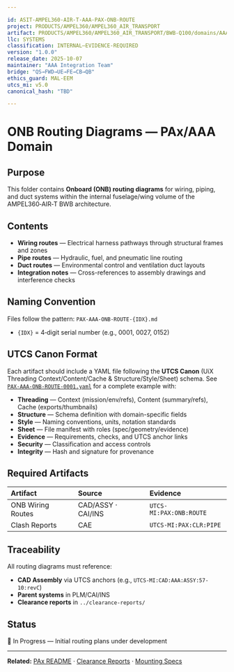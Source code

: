 ```yaml
---

id: ASIT-AMPEL360-AIR-T-AAA-PAX-ONB-ROUTE
project: PRODUCTS/AMPEL360/AMPEL360_AIR_TRANSPORT
artifact: PRODUCTS/AMPEL360/AMPEL360_AIR_TRANSPORT/BWB-Q100/domains/AAA/pax/ONB/routing-diagrams/README.md
llc: SYSTEMS
classification: INTERNAL–EVIDENCE-REQUIRED
version: "1.0.0"
release_date: 2025-10-07
maintainer: "AAA Integration Team"
bridge: "QS→FWD→UE→FE→CB→QB"
ethics_guard: MAL-EEM
utcs_mi: v5.0
canonical_hash: "TBD"

---
```


# ONB Routing Diagrams — PAx/AAA Domain

## Purpose

This folder contains **Onboard (ONB) routing diagrams** for wiring, piping, and duct systems within the internal fuselage/wing volume of the AMPEL360‑AIR‑T BWB architecture.

## Contents

* **Wiring routes** — Electrical harness pathways through structural frames and zones
* **Pipe routes** — Hydraulic, fuel, and pneumatic line routing
* **Duct routes** — Environmental control and ventilation duct layouts
* **Integration notes** — Cross-references to assembly drawings and interference checks

## Naming Convention

Files follow the pattern: `PAX-AAA-ONB-ROUTE-{IDX}.md`

* `{IDX}` = 4‑digit serial number (e.g., 0001, 0027, 0152)

## UTCS Canon Format

Each artifact should include a YAML file following the **UTCS Canon** (UiX Threading Context/Content/Cache & Structure/Style/Sheet) schema. See [`PAX-AAA-ONB-ROUTE-0001.yaml`](./PAX-AAA-ONB-ROUTE-0001.yaml) for a complete example with:

* **Threading** — Context (mission/env/refs), Content (summary/refs), Cache (exports/thumbnails)
* **Structure** — Schema definition with domain-specific fields
* **Style** — Naming conventions, units, notation standards
* **Sheet** — File manifest with roles (spec/geometry/evidence)
* **Evidence** — Requirements, checks, and UTCS anchor links
* **Security** — Classification and access controls
* **Integrity** — Hash and signature for provenance

## Required Artifacts

| Artifact | Source | Evidence |
| :--- | :--- | :--- |
| ONB Wiring Routes | CAD/ASSY · CAI/INS | `UTCS-MI:PAX:ONB:ROUTE` |
| Clash Reports | CAE | `UTCS-MI:PAX:CLR:PIPE` |

## Traceability

All routing diagrams must reference:
* **CAD Assembly** via UTCS anchors (e.g., `UTCS-MI:CAD:AAA:ASSY:57-10:revC`)
* **Parent systems** in PLM/CAI/INS
* **Clearance reports** in `../clearance-reports/`

## Status

🔄 In Progress — Initial routing plans under development

---

**Related:** [PAx README](../../README.md) · [Clearance Reports](../clearance-reports/) · [Mounting Specs](../mounting-specifications/)
